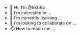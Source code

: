 - 👋 Hi, I’m @Rkbha
- 👀 I’m interested in ...
- 🌱 I’m currently learning ...
- 💞️ I’m looking to collaborate on ...
- 📫 How to reach me ...

<!---
Rkbha/Rkbha is a ✨ special ✨ repository because its `README.md` (this file) appears on your GitHub profile.
You can click the Preview link to take a look at your changes.
--->
